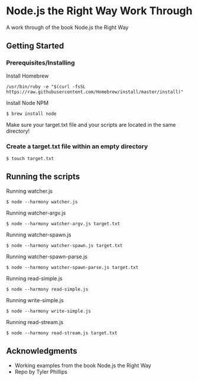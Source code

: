 
# Node.js the Right Way Work Through

A work through of the book Node.js the Right Way

## Getting Started

### Prerequisites/Installing

Install Homebrew
```
/usr/bin/ruby -e "$(curl -fsSL https://raw.githubusercontent.com/Homebrew/install/master/install)"
```

Install Node NPM

```
$ brew install node
```

Make sure your target.txt file and your scripts are located in the same directory!

### Create a target.txt file within an empty directory
```
$ touch target.txt
```

## Running the scripts

Running watcher.js
```
$ node --harmony watcher.js
```

Running watcher-argv.js
```
$ node --harmony watcher-argv.js target.txt
```

Running watcher-spawn.js
```
$ node --harmony watcher-spawn.js target.txt
```

Running watcher-spawn-parse.js
```
$ node --harmony watcher-spawn-parse.js target.txt
```

Running read-simple.js
```
$ node --harmony read-simple.js
```

Running write-simple.js
```
$ node --harmony write-simple.js
```

Running read-stream.js
```
$ node --harmony read-stream.js target.txt
```

## Acknowledgments

* Working examples from the book Node.js the Right Way
* Repo by Tyler Phillips
